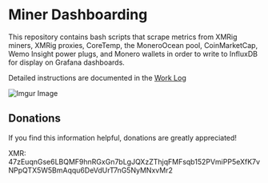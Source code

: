 # Miner Dashboarding

This repository contains bash scripts that scrape metrics from XMRig miners, XMRig proxies, CoreTemp, the MoneroOcean pool, CoinMarketCap, Wemo Insight power plugs, and Monero wallets in order to write to InfluxDB for display on Grafana dashboards.

Detailed instructions are documented in the [Work Log](../main/WORKLOG.md)

![Imgur Image](https://i.imgur.com/S4B5Gjk.jpg)

## Donations

If you find this information helpful, donations are greatly appreciated!

XMR: 47zEuqnGse6LBQMF9hnRGxGn7bLgJQXzZThjqFMFsqb152PVmiPP5eXfK7vNPpQTX5W5BmAqqu6DeVdUrT7nG5NyMNxvMr2
